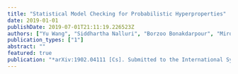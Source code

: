 ```yaml
---
title: "Statistical Model Checking for Probabilistic Hyperproperties"
date: 2019-01-01
publishDate: 2019-07-01T21:11:19.226523Z
authors: ["Yu Wang", "Siddhartha Nalluri", "Borzoo Bonakdarpour", "Miroslav Pajic"]
publication_types: ["1"]
abstract: ""
featured: true
publication: "*arXiv:1902.04111 [Cs]. Submitted to the International Symposium on Automated Technology for Verification and Analysis*"
---
```


